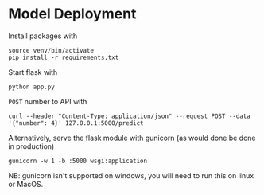 # Model Deployment

Install packages with

```
source venv/bin/activate
pip install -r requirements.txt
```

Start flask with

```
python app.py
```

`POST` number to API with

```
curl --header "Content-Type: application/json" --request POST --data '{"number": 4}' 127.0.0.1:5000/predict
```

Alternatively, serve the flask module with gunicorn (as would done be done in production)

```
gunicorn -w 1 -b :5000 wsgi:application
```

NB: gunicorn isn't supported on windows, you will need to run this on linux or MacOS.

